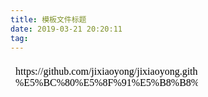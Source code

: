 ```yaml
---
title: 模板文件标题
date: 2019-03-21 20:20:11
tag: 
---
```


<script src="https://jixiaoyong.github.io/js/edit_on_github.js"></script>
<iframe id="iframeid"
scrolling=false  frameborder="no"
 onload="Javascript:editOnGithub()" 
 srcdoc="<div id=&quot;url&quot;>https://github.com/jixiaoyong/jixiaoyong.github.io/blob/hexo_blog/blog/source/_posts/Android-%E5%BC%80%E5%8F%91%E5%B8%B8%E7%94%A8%E8%AE%BE%E7%BD%AE.md
    </div>">
</iframe>


